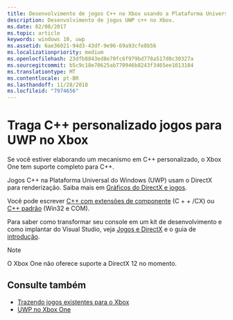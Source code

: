 ```yaml
---
title: Desenvolvimento de jogos C++ no Xbox usando a Plataforma Universal do Windows (UWP)
description: Desenvolvimento de jogos UWP c++ no Xbox.
ms.date: 02/08/2017
ms.topic: article
keywords: windows 10, uwp
ms.assetid: 6ae36021-94d3-43df-9e96-69a93cfe8b56
ms.localizationpriority: medium
ms.openlocfilehash: 23dfb8843ed8e70fc6f979bd778a517d0c30327a
ms.sourcegitcommit: b5c9c18e70625ab770946b8243f3465ee1013184
ms.translationtype: MT
ms.contentlocale: pt-BR
ms.lasthandoff: 11/28/2018
ms.locfileid: "7974656"
---
```

# <a name="bring-custom-c-games-to-uwp-on-xbox"></a>Traga C++ personalizado jogos para UWP no Xbox

Se você estiver elaborando um mecanismo em C++ personalizado, o Xbox One tem suporte completo para C++. 

Jogos C++ na Plataforma Universal do Windows (UWP) usam o DirectX para renderização. Saiba mais em [Gráficos do DirectX e jogos](https://msdn.microsoft.com/library/windows/desktop/ee663274(v=vs.85).aspx).

Você pode escrever [C++ com extensões de componente](https://msdn.microsoft.com/library/windows/apps/hh699871.aspx) (C + + /CX) ou [C++ padrão](https://msdn.microsoft.com/library/windows/apps/mt592904.aspx) (Win32 e COM).

Para saber como transformar seu console em um kit de desenvolvimento e como implantar do Visual Studio, veja [Jogos e DirectX](../gaming/index.md) e o guia de [introdução](getting-started.md).

> [!NOTE]
> O Xbox One não oferece suporte a DirectX 12 no momento.


## <a name="see-also"></a>Consulte também
- [Trazendo jogos existentes para o Xbox](development-lanes-landing.md)
- [UWP no Xbox One](index.md)

